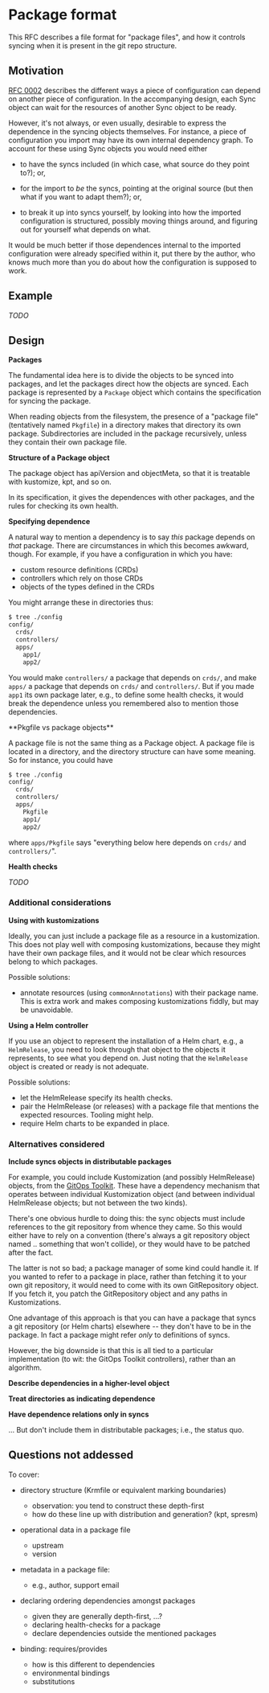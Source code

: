 # Package format

This RFC describes a file format for "package files", and how it
controls syncing when it is present in the git repo structure.

## Motivation

[RFC 0002](0002-dependencies.md) describes the different ways a piece
of configuration can depend on another piece of configuration. In the
accompanying design, each Sync object can wait for the resources of
another Sync object to be ready.

However, it's not always, or even usually, desirable to express the
dependence in the syncing objects themselves. For instance, a piece of
configuration you import may have its own internal dependency
graph. To account for these using Sync objects you would need either

 - to have the syncs included (in which case, what source do they
   point to?); or,

 - for the import to _be_ the syncs, pointing at the original source
   (but then what if you want to adapt them?); or,

 - to break it up into syncs yourself, by looking into how the
   imported configuration is structured, possibly moving things
   around, and figuring out for yourself what depends on what.

It would be much better if those dependences internal to the imported
configuration were already specified within it, put there by the
author, who knows much more than you do about how the configuration is
supposed to work.

## Example

_TODO_

## Design

**Packages**

The fundamental idea here is to divide the objects to be synced into
packages, and let the packages direct how the objects are synced. Each
package is represented by a `Package` object which contains the
specification for syncing the package.

When reading objects from the filesystem, the presence of a "package
file" (tentatively named `Pkgfile`) in a directory makes that
directory its own package. Subdirectories are included in the package
recursively, unless they contain their own package file.

**Structure of a Package object**

The package object has apiVersion and objectMeta, so that it is
treatable with kustomize, kpt, and so on.

In its specification, it gives the dependences with other packages,
and the rules for checking its own health.

**Specifying dependence**

A natural way to mention a dependency is to say _this_ package depends
on _that_ package. There are circumstances in which this becomes
awkward, though. For example, if you have a configuration in which you
have:

 - custom resource definitions (CRDs)
 - controllers which rely on those CRDs
 - objects of the types defined in the CRDs

You might arrange these in directories thus:

```bash
$ tree ./config
config/
  crds/
  controllers/
  apps/
    app1/
    app2/
```

You would make `controllers/` a package that depends on `crds/`, and
make `apps/` a package that depends on `crds/` and `controllers/`. But
if you made `app1` its own package later, e.g., to define some health
checks, it would break the dependence unless you remembered also to
mention those dependencies.

<!-- IDEA --> **Pkgfile vs package objects**

A package file is not the same thing as a Package
object. A package file is located in a directory, and the directory
structure can have some meaning. So for instance, you could have

```bash
$ tree ./config
config/
  crds/
  controllers/
  apps/
    Pkgfile
    app1/
    app2/
```

where `apps/Pkgfile` says "everything below here depends on `crds/`
and `controllers/`". <!-- Does this break things? It might just be
confusing. -->

**Health checks**

_TODO_

### Additional considerations

**Using with kustomizations**

Ideally, you can just include a package file as a resource in a
kustomization. This does not play well with composing kustomizations,
because they might have their own package files, and it would not be
clear which resources belong to which packages.

Possible solutions:

 - annotate resources (using `commonAnnotations`) with their package
   name. This is extra work and makes composing kustomizations fiddly,
   but may be unavoidable.

**Using a Helm controller**

If you use an object to represent the installation of a Helm chart,
e.g., a `HelmRelease`, you need to look through that object to the
objects it represents, to see what you depend on. Just noting that the
`HelmRelease` object is created or ready is not adequate.

Possible solutions:

 - let the HelmRelease specify its health checks.
 - pair the HelmRelease (or releases) with a package file that
   mentions the expected resources. Tooling might help.
 - require Helm charts to be expanded in place.

### Alternatives considered

**Include syncs objects in distributable packages**

For example, you could include Kustomization (and possibly
HelmRelease) objects, from the [GitOps
Toolkit](https://fluxcd.io). These have a dependency mechanism that
operates between individual Kustomization object (and between
individual HelmRelease objects; but not between the two kinds).

There's one obvious hurdle to doing this: the sync objects must
include references to the git repository from whence they came. So
this would either have to rely on a convention (there's always a git
repository object named .. something that won't collide), or they
would have to be patched after the fact.

The latter is not so bad; a package manager of some kind could handle
it. If you wanted to refer to a package in place, rather than fetching
it to your own git repository, it would need to come with its own
GitRepository object. If you fetch it, you patch the GitRepository
object and any paths in Kustomizations.

One advantage of this approach is that you can have a package that
syncs a git repository (or Helm charts) elsewhere -- they don't have
to be in the package. In fact a package might refer _only_ to
definitions of syncs.

However, the big downside is that this is all tied to a particular
implementation (to wit: the GitOps Toolkit controllers), rather than
an algorithm.

**Describe dependencies in a higher-level object**

**Treat directories as indicating dependence**

**Have dependence relations only in syncs**

... But don't include them in distributable packages; i.e., the status
quo.

## Questions not addessed

To cover:

 - directory structure (Krmfile or equivalent marking boundaries)
   - observation: you tend to construct these depth-first
   - how do these line up with distribution and generation? (kpt, spresm)

 - operational data in a package file
   - upstream
   - version

 - metadata in a package file:
   - e.g., author, support email

 - declaring ordering dependencies amongst packages
   - given they are generally depth-first, ...?
   - declaring health-checks for a package
   - declare dependencies outside the mentioned packages

 - binding: requires/provides
   - how is this different to dependencies
   - environmental bindings
   - substitutions

